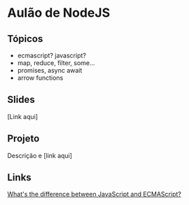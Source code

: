 # Aulão de NodeJS

## Tópicos
- ecmascript? javascript?
- map, reduce, filter, some...
- promises, async await
- arrow functions

## Slides

[Link aqui]

## Projeto

Descrição e [link aqui]

## Links

[What's the difference between JavaScript and ECMAScript?](https://medium.freecodecamp.org/whats-the-difference-between-javascript-and-ecmascript-cba48c73a2b5)
